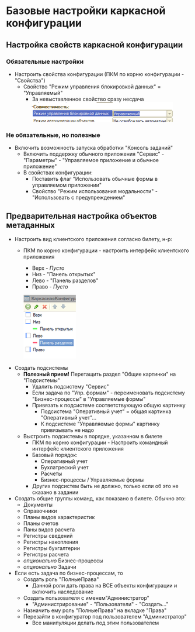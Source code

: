 # Базовые настройки каркасной конфигурации
  
## Настройка свойств каркасной конфигурации
  
### Обязательные настройки
  
* Настроить свойства конфигурации (ПКМ по корню конфигурации - "Свойства")  
  * Свойство "Режим управления блокировкой данных" = "Управляемый"  
    * За невыставленное свойство сразу несдача
    ![Картинка](Base/Base001.png)

### Не обязательные, но полезные
  
* Включить возможность запуска обработки "Консоль заданий"
  * Включить поддержку обычного приложения "Сервис" - "Параметры" - "Управляемое приложение и обычное приложение"
  * В свойствах конфигурации:
    * Поставить флаг "Использовать обычные формы в управляемом приложении"
    * Свойство "Режим использования модальности" - "Использовать с предупреждением"

## Предварительная настройка объектов метаданных

* Настроить вид клиентского приложения согласно билету, н-р:
  * ПКМ по корню конфигурации - настроить интерфейс клиентского приложения

    * Верх - *Пусто*
    * Низ - "Панель открытых"
    * Лево - "Панель разделов"
    * Право - *Пусто*

    ![Картинка](Base/Base002.png)
* Создать подсистемы
  * **Полезный прием!** Перетащить раздел "Общие картинки" на "Подсистемы"
    * Удалить подсистему "Сервис"
    * Если задача по "Упр. формам" - переименовать подсистему "Бизнес-процессы" в "Управляемые формы"
    * Привязать к подсистеме соответствующую общую картинку
      * Подсистема "Оперативный учет" = общая картинка "Оперативный учет"...
      * К подсистеме "Управляемые формы" картинку привязывать не надо
  * Выстроить подсистемы в порядке, указанном в билете
    * ПКМ по корню конфигурации - Настроить командный интерфейс клиентского приложения
    * Базовый порядок:
      * Оперативный учет
      * Бухлатреский учет
      * Расчеты
      * Бизнес-процессы / Управляемые формы
    * Других подсистем быть не должно, только если об это не сказано в задании
* Создать общие группы команд, как показано в билете. Обычно это:
  * Документы
  * Справочники
  * Планы видов характеристик
  * Планы счетов
  * Паны видов расчета
  * Регистры сведений
  * Регистры накопления
  * Регистры бухгалтерии
  * Регистры расчета
  * *опционально* Бизнес-процессы
  * *опционально* Задачи
* Если есть задача по бизнес-процессам, то
  * Создать роль "ПолныеПрава"
    * Данной роли дать права на ВСЕ объекты конфигурации и включить наследование
  * Создать пользователя с именем"Администратор"
    * "Администрирование" - "Пользователи" - "Создать..."
  * Назначить ему роль "ПолныеПрава" на вкладке "Права"
  * Перезайти в конфигуратор под пользователем "Администратор"
    * Все манипуляции делать под этим пользователем
